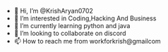 - 👋 Hi, I’m @KrishAryan0702
- 👀 I’m interested in Coding,Hacking And Business
- 🌱 I’m currently learning python and java
- 💞️ I’m looking to collaborate on discord
- 📫 How to reach me from workforkrish@gmailcom

<!---
KrishAryan0702/KrishAryan0702 is a ✨ special ✨ repository because its `README.md` (this file) appears on your GitHub profile.
You can click the Preview link to take a look at your changes.
--->
